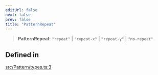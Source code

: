 ```yaml
---
editUrl: false
next: false
prev: false
title: "PatternRepeat"
---
```


> **PatternRepeat**: `"repeat"` \| `"repeat-x"` \| `"repeat-y"` \| `"no-repeat"`

## Defined in

[src/Pattern/types.ts:3](https://github.com/fabricjs/fabric.js/blob/5c1240d8b4662e45868dd33f385f941de21c8e9c/src/Pattern/types.ts#L3)
